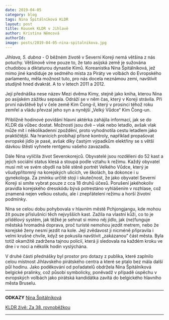 ```yaml
---
date: 2019-04-05
category: blog
tags: Nina Špitálníková KLDR
layout: post
title: Kousek KLDR v Jihlavě
author: Kristina Němcová
authorId:  
image: posts/2019-04-05-nina-spitalnikova.jpg
---
```

*Jihlava, 5. dubna* - O běžném životě v Severní Koreji nemá většina z nás potuchy. Většinově víme pouze to, že tato asijská země je sužována chudobou a diktaturou dynastie Kimů. Koreanistka Nina Špitálníková, jež mimo jiné kandiduje ze sedmého místa za Piráty ve volbách do Evropského parlamentu, měla možnost tuto, pro nás docela neznámou zemi, navštívit studijně hned dvakrát. A to v letech 2011 a 2012.

Její přednáška nese název Mezi dvěma Kimy, stejně jako kniha, kterou Nina po asijském zážitku sepsala. Odráží se v něm čas, který v Koreji strávila. Při první návštěvě byl v čele země Kim Čong-il, který v prosinci téhož roku zemřel a vládu převzal jeho syn a nynější „Velký Vůdce“ Kim Čong-un. 

Přibližně hodinové povídání hlavní aktérka zahájila informací, jak se do KLDR dá vůbec dostat. Možnosti jsou dvě – vlak nebo letadlo, avšak vlak může mít i několikadenní zpoždění, proto vyhodnotila cestu letadlem jako praktičtější. Na hranicích probíhají přísné kontroly, například propašovat evropské jídlo je pasé, avšak díky častým výpadkům elektřiny se s větší dávkou štěstí vyhnete rentgenu vašeho zavazadla.

Dále Nina vylíčila život Severokorejců. Obyvatelé jsou rozděleni do 52 kast a jejich sociální status klesá a stoupá podle vztahu k režimu. Každý obyvatel musí mít ve svém obydlí na bílé stěně portrét Velkého Vůdce, který je všudypřítomný na korejských ulicích, ve školách, ba dokonce i u gynekologa. Za zmínku určitě stojí i skutečnost, že jako obyvatel Severní Koreji si smíte vybrat pouze z cca 18 druhů účesů. Porušení jakéhokoliv pravidla korejského dresskódu bývá potrestáno vyhlášením v rozhlase, což znamená nejen velkou ostudu, ale i znepřátelení režimu a horší životní podmínky.

Nina se celou dobu pohybovala v hlavním městě Pchjongjangu, kde mohou žít pouze příslušníci těch nejvyšších kast. Zažila na vlastní kůži, co to je přídělový systém, jak těžké je sehnat si mimo něj jídlo, jak (ne)funguje městská hromadná doprava, proč turisté nemohou jezdit metrem, nebo že korejské ženy nesmí jezdit na kole. Její zvědavost ji nicméně připravila i velmi krušné chvíle, když se pokusila navštívit „zakázanou“ část města. Byla totiž okamžitě zadržena tajnou policií, která ji sledovala na každém kroku ve dne i v noci a několik hodin vyslýchána.  

V druhé části přednášky byl prostor pro dotazy z publika, které zaplnilo celou místnost Jihlavského pirátského centra a které se ptalo bez mála další půl hodinu. Jako poděkování od pořadatelů obdržela Nina Špitálníková belgické pralinky, což působí symbolicky, poněvadž v případě úspěchu v evropských volbách jako pirátská kandidátka zavítá do belgického hlavního města Bruselu.

---
**ODKAZY**
[Nina Špitálníková](https://wiki.pirati.cz/lide/nina_spitalnikova)

[KLDR živě: Za 38. rovnoběžkou](https://www.facebook.com/pg/spitalnikovanina/posts/?ref=page_internal) 

---
